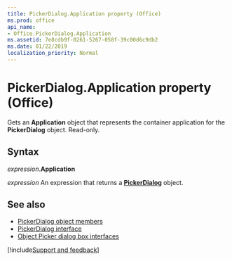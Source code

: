 ```yaml
---
title: PickerDialog.Application property (Office)
ms.prod: office
api_name:
- Office.PickerDialog.Application
ms.assetid: 7e8cdb9f-0261-5267-058f-39c00d6c9db2
ms.date: 01/22/2019
localization_priority: Normal
---
```



# PickerDialog.Application property (Office)

Gets an **Application** object that represents the container application for the **PickerDialog** object. Read-only.


## Syntax

_expression_.**Application**

_expression_ An expression that returns a **[PickerDialog](Office.PickerDialog.md)** object.



## See also

- [PickerDialog object members](overview/Library-Reference/pickerdialog-members-office.md)
- [PickerDialog interface](https://docs.microsoft.com/dotnet/api/microsoft.office.core.pickerdialog?view=office-pia)
- [Object Picker dialog box interfaces](https://docs.microsoft.com/windows/desktop/ad/object-picker-dialog-box-interfaces)

[!include[Support and feedback](~/includes/feedback-boilerplate.md)]
